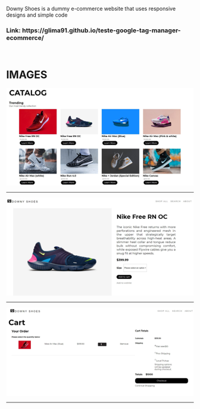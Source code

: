 Downy Shoes is a dummy e-commerce website that uses responsive designs and simple code
<br>
<h3> Link: https://glima91.github.io/teste-google-tag-manager-ecommerce/ </h3>
<br>
<h1> IMAGES</h1>
<img src = "Github Snips/snip.jpg">
<hr>
<img src = "Github Snips/snip2.jpg">
<hr>
<img src = "Github Snips/snip 3.jpg">
<hr>
